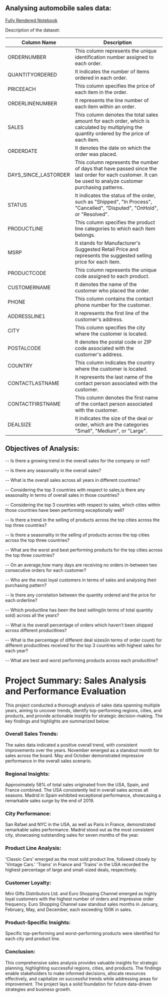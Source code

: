 Analysing automobile sales data:
-------------------------------

[Fully Rendered Notebook](https://nbviewer.org/github/aakash1404/Auto-Sales/blob/main/Auto%20Sales%20.ipynb)

Description of the dataset:

|Column Name|Description|
|-----------|-----------|
|ORDERNUMBER |This column represents the unique identification number assigned to each order.|
|QUANTITYORDERED |It indicates the number of items ordered in each order.|
|PRICEEACH |This column specifies the price of each item in the order.|
|ORDERLINENUMBER |It represents the line number of each item within an order.|
|SALES |This column denotes the total sales amount for each order, which is calculated by multiplying the quantity ordered by the price of each item.|              
|ORDERDATE |It denotes the date on which the order was placed.|
|DAYS_SINCE_LASTORDER |This column represents the number of days that have passed since the last order for each customer. It can be used to analyze customer purchasing patterns.|                                                    
|STATUS	|It indicates the status of the order, such as "Shipped", "In Process", "Cancelled", "Disputed", "OnHold", or "Resolved".|
|PRODUCTLINE |This column specifies the product line categories to which each item belongs.|
|MSRP |It stands for Manufacturer's Suggested Retail Price and represents the suggested selling price for each item.|
|PRODUCTCODE |This column represents the unique code assigned to each product.|
|CUSTOMERNAME |It denotes the name of the customer who placed the order.|
|PHONE	|This column contains the contact phone number for the customer.|
|ADDRESSLINE1 |It represents the first line of the customer's address.|
|CITY |This column specifies the city where the customer is located.|
|POSTALCODE |It denotes the postal code or ZIP code associated with the customer's address.|
|COUNTRY |This column indicates the country where the customer is located.|
|CONTACTLASTNAME |It represents the last name of the contact person associated with the customer.|
|CONTACTFIRSTNAME |This column denotes the first name of the contact person associated with the customer.|
|DEALSIZE	|It indicates the size of the deal or order, which are the categories "Small", "Medium", or "Large".|




Objectives of Analysis:
----------
-- Is there a growing trend in the overall sales for the company or not?

-- Is there any seasonality in the overall sales?

-- What is the overall sales across all years in different countries?

-- Considering the top 3 countries with respect to sales,is there any seasonality in terms of overall sales in those countries?

-- Considering the top 3 countries with respect to sales, which cities within those countries have been performing exceptionally well?

-- Is there a trend in the selling of products across the top cities across the top three countries?

-- Is there a seasonality in the selling of products across the top cities across the top three countries?

-- What are the worst and best performing products for the top cities across the top three countries?

-- On an average,how many days are receiving no orders in-between two consecutive orders for each customer?

-- Who are the most loyal customers in terms of sales and analysing their purchasing pattern?

-- Is there any correlation between the quantity ordered and the price for each orderline?

-- Which productline has been the best selling(in terms of total quantity sold) across all the years?

-- What is the overall percentage of orders which haven't been shipped across different productlines?

-- What is the percentage of different deal sizes(in terms of order count) for different productlines received for the top 3 countries with highest sales for each year?

-- What are best and worst performing products across each productline?




# Project Summary: Sales Analysis and Performance Evaluation

This project conducted a thorough analysis of sales data spanning multiple years, aiming to uncover trends, identify top-performing regions, cities, and products, and provide actionable insights for strategic decision-making. The key findings and highlights are summarized below:



### Overall Sales Trends:
The sales data indicated a positive overall trend, with consistent improvements over the years.
November emerged as a standout month for sales across the board.
May and October demonstrated impressive performance in the overall sales scenario.


### Regional Insights:
Approximately 58% of total sales originated from the USA, Spain, and France combined.
The USA consistently led in overall sales across all seasons.
Madrid in Spain exhibited exceptional performance, showcasing a remarkable sales surge by the end of 2019.


### City Performance:
San Rafael and NYC in the USA, as well as Paris in France, demonstrated remarkable sales performance.
Madrid stood out as the most consistent city, showcasing outstanding sales for seven months of the year.


### Product Line Analysis:
'Classic Cars' emerged as the most sold product line, followed closely by 'Vintage Cars.'
'Trains' in France and 'Trains' in the USA recorded the highest percentage of large and small-sized deals, respectively.


### Customer Loyalty:
Mini Gifts Distributors Ltd. and Euro Shopping Channel emerged as highly loyal customers with the highest number of orders and impressive order frequency.
Euro Shopping Channel saw standout sales months in January, February, May, and December, each exceeding 100K in sales.


### Product-Specific Insights:
Specific top-performing and worst-performing products were identified for each city and product line.



### Conclusion:
This comprehensive sales analysis provides valuable insights for strategic planning, highlighting successful regions, cities, and products. The findings enable stakeholders to make informed decisions, allocate resources effectively, and capitalize on successful trends while addressing areas for improvement. The project lays a solid foundation for future data-driven strategies and business growth.

